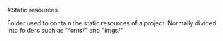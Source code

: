 ﻿#Static resources

Folder used to contain the static resources of a project. Normally divided into folders such as "fonts/" and "imgs/"